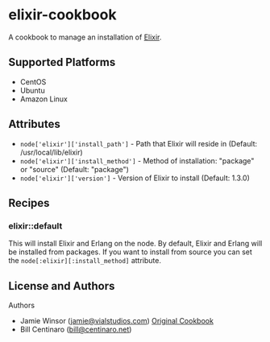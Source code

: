 # elixir-cookbook

A cookbook to manage an installation of [Elixir](http://elixir-lang.org/).

## Supported Platforms

* CentOS
* Ubuntu
* Amazon Linux 

## Attributes

- `node['elixir']['install_path']` - Path that Elixir will reside in (Default: /usr/local/lib/elixir)
- `node['elixir']['install_method']` - Method of installation: "package" or "source" (Default: "package")
- `node['elixir']['version']` - Version of Elixir to install (Default: 1.3.0)


## Recipes 

### elixir::default

This will install Elixir and Erlang on the node. By default, Elixir and Erlang will be installed from packages. If you want to install from source you can set the `node[:elixir][:install_method]` attribute.

## License and Authors

Authors
* Jamie Winsor (<jamie@vialstudios.com>) [Original Cookbook](https://github.com/reset/elixir-cookbook)
* Bill Centinaro (<bill@centinaro.net>)
